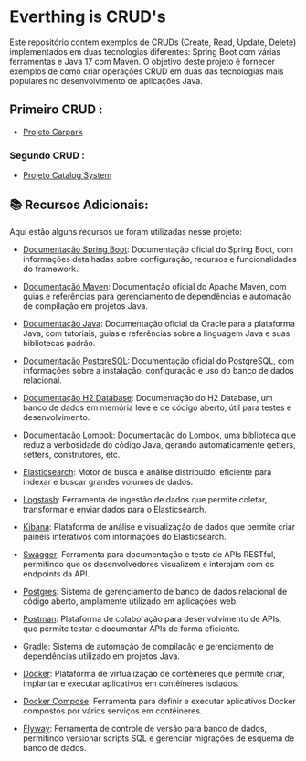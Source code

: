 # Everthing is CRUD's

Este repositório contém exemplos de CRUDs (Create, Read, Update, Delete) implementados em duas tecnologias diferentes: Spring Boot com várias ferramentas e Java 17 com Maven. O objetivo deste projeto é fornecer exemplos de como criar operações CRUD em duas das tecnologias mais populares no desenvolvimento de aplicações Java.

## Primeiro CRUD :
 - [Projeto Carpark](https://github.com/SuhMoraes/crud-spring/tree/main/carpark)
### Segundo CRUD :
 - [Projeto Catalog System](https://github.com/SuhMoraes/crud-spring/tree/main/catalog-system)
## 📚 Recursos Adicionais:
Aqui estão alguns recursos  ue foram utilizadas nesse projeto:

- [Documentação Spring Boot](https://spring.io/projects/spring-boot): Documentação oficial do Spring Boot, com informações detalhadas sobre configuração, recursos e funcionalidades do framework.

- [Documentação Maven](https://maven.apache.org/): Documentação oficial do Apache Maven, com guias e referências para gerenciamento de dependências e automação de compilação em projetos Java.

- [Documentação Java](https://docs.oracle.com/en/java/): Documentação oficial da Oracle para a plataforma Java, com tutoriais, guias e referências sobre a linguagem Java e suas bibliotecas padrão.

- [Documentação PostgreSQL](https://www.postgresql.org/docs/): Documentação oficial do PostgreSQL, com informações sobre a instalação, configuração e uso do banco de dados relacional.

- [Documentação H2 Database](https://www.h2database.com/html/main.html): Documentação do H2 Database, um banco de dados em memória leve e de código aberto, útil para testes e desenvolvimento.

- [Documentação Lombok](https://projectlombok.org/features/all): Documentação do Lombok, uma biblioteca que reduz a verbosidade do código Java, gerando automaticamente getters, setters, construtores, etc.

- [Elasticsearch](https://www.elastic.co/elasticsearch/): Motor de busca e análise distribuído, eficiente para indexar e buscar grandes volumes de dados.

- [Logstash](https://www.elastic.co/logstash/): Ferramenta de ingestão de dados que permite coletar, transformar e enviar dados para o Elasticsearch.

- [Kibana](https://www.elastic.co/kibana/): Plataforma de análise e visualização de dados que permite criar painéis interativos com informações do Elasticsearch.

- [Swagger](https://swagger.io/docs/): Ferramenta para documentação e teste de APIs RESTful, permitindo que os desenvolvedores visualizem e interajam com os endpoints da API.

- [Postgres](https://www.postgresql.org/docs/): Sistema de gerenciamento de banco de dados relacional de código aberto, amplamente utilizado em aplicações web.

- [Postman](https://www.postman.com/): Plataforma de colaboração para desenvolvimento de APIs, que permite testar e documentar APIs de forma eficiente.

- [Gradle](https://gradle.org/): Sistema de automação de compilação e gerenciamento de dependências utilizado em projetos Java.

- [Docker](https://www.docker.com/): Plataforma de virtualização de contêineres que permite criar, implantar e executar aplicativos em contêineres isolados.

- [Docker Compose](https://docs.docker.com/compose/): Ferramenta para definir e executar aplicativos Docker compostos por vários serviços em contêineres.

- [Flyway](https://flywaydb.org/): Ferramenta de controle de versão para banco de dados, permitindo versionar scripts SQL e gerenciar migrações de esquema de banco de dados.
